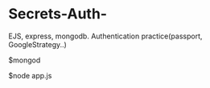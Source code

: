 # Secrets-Auth-
EJS, express, mongodb. Authentication practice(passport, GoogleStrategy..)

$mongod

$node app.js
